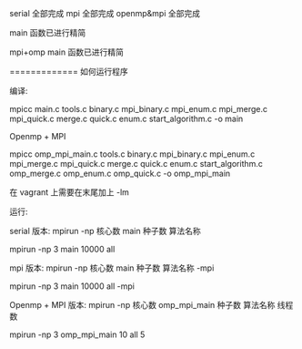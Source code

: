 serial 全部完成
mpi 全部完成
openmp&mpi 全部完成

main 函数已进行精简

mpi+omp main 函数已进行精简

=============
如何运行程序

编译:

mpicc main.c tools.c binary.c mpi_binary.c mpi_enum.c mpi_merge.c mpi_quick.c merge.c quick.c enum.c start_algorithm.c -o main

Openmp + MPI

mpicc omp_mpi_main.c tools.c binary.c mpi_binary.c mpi_enum.c mpi_merge.c mpi_quick.c merge.c quick.c enum.c start_algorithm.c omp_merge.c omp_enum.c omp_quick.c -o omp_mpi_main

在 vagrant 上需要在末尾加上 -lm

运行:

serial 版本:
mpirun -np 核心数 main 种子数 算法名称

mpirun -np 3 main 10000 all

mpi 版本:
mpirun -np 核心数 main 种子数 算法名称 -mpi

mpirun -np 3 main 10000 all -mpi

Openmp + MPI 版本:
mpirun -np 核心数 omp_mpi_main 种子数 算法名称 线程数

mpirun -np 3 omp_mpi_main 10 all 5
